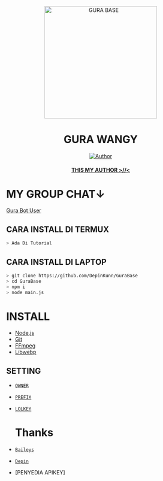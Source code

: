<div align="center">
<img src="https://telegra.ph/file/80cf40cdc05bed2e2f41e.jpg" alt="GURA BASE" width="300" />

# GURA WANGY

>
>
>
</div>
<p align="center">
  <a href="https://github.com/DepinKunn"><img title="Author" src="https://img.shields.io/badge/Author-DepinKunn-red.svg?style=for-the-badge&logo=github" /></a>
  <h4 align="center">
  <a href="https://wa.me/628871746203"> THIS MY AUTHOR >//< </a>
</h4>
</p>

# MY GROUP CHAT↓
[Gura Bot User](https://chat.whatsapp.com/HtupgW2zN9C6aNzktp3bX9)

## CARA INSTALL DI TERMUX
```bash
> Ada Di Tutorial
```
## CARA INSTALL DI LAPTOP
```bash
> git clone https://github.com/DepinKunn/GuraBase
> cd GuraBase
> npm i
> node main.js
```

# INSTALL
* [Node.js](https://nodejs.org/en/)
* [Git](https://git-scm.com/downloads)
* [FFmpeg](https://github.com/BtbN/FFmpeg-Builds/releases/download/autobuild-2020-12-08-13-03/ffmpeg-n4.3.1-26-gca55240b8c-win64-gpl-4.3.zip)
* [Libwebp](https://developers.google.com/speed/webp/download)

## SETTING
* [`OWNER`](https://github.com/DepinKunn/GuraBase/edit/master/setting.json)
* [`PREFIX`](https://github.com/DepinKunn/GuraBase/edit/master/setting.json)
* [`LOLKEY`](https://github.com/DepinKunn/GuraBase/edit/master/setting.json)

  # Thanks
* [`Baileys`](https://github.com/adiwajshing/Baileys)
* [`Depin`](https://github.com/DepinKunn)
* [PENYEDIA APIKEY]
  
  
